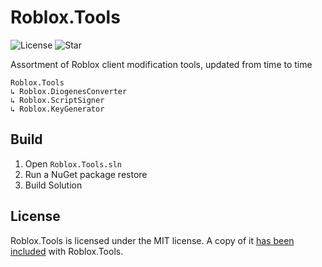 # Roblox.Tools
![License](https://img.shields.io/github/license/orcfoss/Roblox.Tools) ![Star](https://img.shields.io/github/stars/orcfoss/Roblox.Tools?style=social)

Assortment of Roblox client modification tools, updated from time to time

```
Roblox.Tools
↳ Roblox.DiogenesConverter
↳ Roblox.ScriptSigner
↳ Roblox.KeyGenerator
```

## Build

1. Open `Roblox.Tools.sln`
2. Run a NuGet package restore
3. Build Solution

## License

Roblox.Tools is licensed under the MIT license. A copy of it [has been included](https://github.com/orcfoss/Roblox.Tools/blob/trunk/LICENSE) with Roblox.Tools.